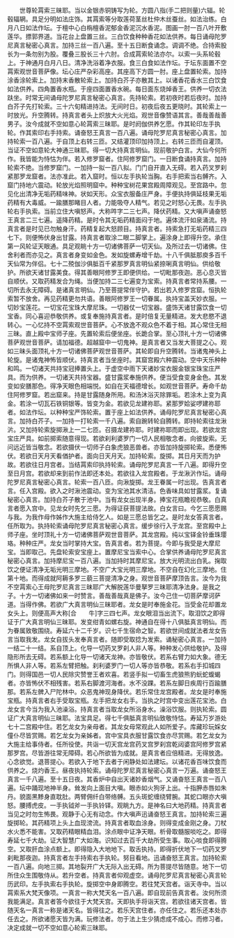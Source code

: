 <!-- { "loadSidebar": true } -->
　　世尊轮罥索三昧耶。当以金银赤铜铸写为轮。方圆八指(手二把则量)六辐。轮毂辐辋。具足分明如法庄饰。其罥索等分取莲荷茎丝杜仲木丝蚕丝。如法治练。白月八日如法作坛。于檀中心白栴檀香泥郁金香泥沉水香泥。图画一肘一百八叶开敷莲华。摽郭界道。当花台上盘置三丝。三白饮食种种香花如法供养。每日诵母陀罗尼真言秘密心真言。加持三丝一百八遍。至十五日断食诵念。调调不绝。合持索股长为一条勿别为股。覆叠三股长三十六肘。合成罥索轮法亦尔。以索一头系轮毂上。于神通月白月八日。清净洗浴着净衣服。食三白食如法作坛。于坛东面置不空罥索观世音菩萨像。坛心庄严杂彩高座。其座高下方圆一肘。座上盘置轮索。加持涂香涂轮索上。加持末香散轮索上。加持白芥子亦散其上。以诸香花香水三白饮食如法供养。四角置香水瓶。于座四面置香水碗。每日面东烧焯香王。供养一切衣法趺坐。时常无间诵母陀罗尼真言秘密心真言。先持轮索。若初夜时若后夜时。加持白芥子先打轮索。三十六旬精进持法。无间时日。初夜后夜五更晓时。其轮索上一时放光。升空腾转。持真言者头上炽放大火光焰。观世音像赞语其言。善哉善哉善男子。汝今成就不空如意心轮罥索三昧耶。是时阏伽供养乞愿。作其轮印左手执轮。作其索印右手持索。诵奋怒王真言一百八遍。诵母陀罗尼真言秘密心真言。加持轮索一百八遍。于自顶上右转三匝。又结灌顶印加持顶上。右转三匝而自灌顶。当证不空如意轮大神通三昧耶。得一切大持真言明仙。现前敬护白言。大仙今何所作。我皆能为恃怙为伴。若入修罗窟者。住阿修罗窟门。一日断食诵持真言。加持轮索不绝。当修罗窟门。一加持一拟一百八拟。门门自开直入无碍。若入药叉罗刹紧那罗龙窟者。法亦准此。若入窟时。恒以左手执轮当胸。右手把索当右髆齐。入窟门持地六震动。轮放光焰照明窟中。种种宝树花果宫殿周障观见。至宫路中。忽见化出清净无垢药精味神。状如天形。众宝衣服备庄严身。手便执持俱延枝果无垢药精有大毒威。一踰膳那睹目人者。力能吸夺人精气。若见之时怒心无畏。左手执轮右手执索。当前立住大嗔怒声。大称吽字二三七声。降伏药精。又大嗔声诵奋怒王真言二三七遍。遥降药精。是时令其无垢药精面闷于地。遍体流汗如泉涌流。持真言者是时见已勿触身汗。药精复起大怒顾目。持真言者。持索急打无垢药精三四七下。则便怖伏身出甘露。持真言者取涂二眼二脚掌上。遍涂身上即得升空。承住第一风轮证天眼通。具足观眺十方一切诸佛菩萨一切天仙。及所过去一切诸佛。住舍利者而亦见之。真言者身变如金色。发如旋螺寿增千劫。十八千俱胝那庾多百千天仙常为伴侣。七十二殑伽沙俱胝百千紧那罗真言明仙紧捺唎真言明仙。供给敬护。所欲天诸甘露美食。得其善眼阿修罗王即便供给。一切毗那夜迦。恶心息灭皆自顺伏。又取药精发合为绳。当便加持二三七遍变为宝索。持真言者常持系腰。一切所去永无障碍。是诸真言明仙。乃至菩提常伴守护。若出若入修罗宫窟。恒执轮索暂不放舍。再见药精更勿共语。善眼阿修罗王一切眷属。执持宝盖天妙衣服。一切妙宝莲花。一切宝花宝珠大摩尼珠。一切器仗一切宝器。盛饰天诸甘露饮食一切宝香。同心喜迎恭敬供养。或复奉施持真言者。是时倍复无量精进。发大悲愍不退转心。一心忆持不空罥索观世音菩萨。心不放逸不观众色不着于相。其心常住无相三昧。直上殿中宝师子座。先置轮索后便坐座。长跪合掌。至心顶礼十方一切诸佛菩萨观世音菩萨。请加福德。超越窟中一切鬼神。是真言者又当发大菩提之心。观如三昧头面顶礼十方一切诸佛菩萨观世音菩萨。其轮即自升空腾转。当诸鬼神头上轮旋。是诸鬼神怖皆顺伏。持真言者当坐座时。其窟宫殿六种震动。空中天乐种种和鸣。一切诸天共持宝冠捧置头上。于虚空中雨下天诸妙宝衣服金银宝珠宝庄严具。而为供养。一切诸天共持宝器。盛甘露浆奉施供养。便当受食变身金色。其发变如安膳那色。得净天眼色相端悦。如自在天福德增长。如观世音菩萨。寿命千劫住阿修罗窟。若出窟来。持是甘露随身所用。和汤沐浴灭除罪垢。若涂木上变为真金。若涂一切瓦石铁铜银等。皆变为金。若欲见龙建祢耶。紧那罗姶娑啰建祢耶者。如法作坛。以种种宝严饰轮索。置于座上如法供养。诵母陀罗尼真言秘密心真言。加持白芥子。一加持一打轮索一千八遍。索自踠转轮自腾转。即持轮索往龙湫沜。又加持轮索旋掷湫上一二七匝。召摄龙建祢耶。时建祢耶而即出现。若欲龙宫宝庄严具。如前掷索随意得现。若欲刹利婆罗门一切人民相敬念者。向彼旋索。无问远近皆当敬念。若欲摄伏一切师子白象虎狼恶兽者。亦皆加持旋掷轮索。悉便怖伏。若欲日天月天看偤护者。面向日天月天。加持轮索。旋掷。其日月天而为护故。若欲往日月宫者。当结罥索印执持轮索。诵母陀罗尼真言一千八遍。即得升空至日月宫。若欲却来到前作法即还本处。若欲往入龙宫殿者。于龙湫沜作坛。诵母陀罗尼真言秘密心真言。轮索一百八匝。向湫旋掷。龙王眷属一时出现。告真言者言。任入宫殿。欲入之时湫池震动。变为宝池其水清洁。色香味具如甘露浆。复诵秘密心真言。加持白芥子散于池中。当有龙女出现半身。捧宝花瓶瞻视恭敬。白真言者愿入宫中。见龙女时先乞三愿。为得证获菩提法故。白女言曰。今乞三愿愿赐与我。为我作母作姊作大施主给侍乞人。如是三愿总皆乞之。是时龙女答真言者。任所取为。执持轮索诵母陀罗尼真言秘密心真言。缓步徐行入于龙宫。至宫殿中上师子座。坐时顶礼十方一切诸佛菩萨观世音菩萨。其龙宫殿。纯以宝铎金铃垂珠璎珞。种种庄严。龙女当时掌持大宝。告真言者。若为菩提。今即与我受是大摩尼宝。当即取己。先盘轮索安宝座上。置摩尼宝当索中心。合掌供养诵母陀罗尼真言秘密心真言。加持摩尼宝一百八遍。当加持时其摩尼宝。放大光明流出白乳。掬取饮之便证清净无垢光明三摩地。不空广大宝光明三摩地。不空自在幻化三摩地。住第十地。而得成就阿耨多罗三藐三菩提清净之身。观世音菩萨摩顶告言。汝今为我不空罥索心王母陀罗尼真言三昧耶广大解脱莲华曼拏罗三昧耶清净法身。是我之子。十方一切诸佛如来一时赞言。善哉善哉真是佛子。汝今己住一切菩萨摩诃萨道。当得作佛。若欲广大真言明仙三昧耶者。龙女是时奉施金花。当受金花却置龙女头上。则便高声大称[合　　牛]字三四七声。龙女眼泪当出流下。取泪饮之即得证于广大真言明仙三昧耶。发变绀青如螺右旋。神通自在得十八俱胝真言明仙。而为眷属致敬围绕。寿延六十二千岁。识七千生宿命之智。若欲世间成就法者龙女告言当取我发。龙女自拔头发奉真言者。随即受取捻为发索。诵秘密心真言。一加持一结二十一结。系自顶上。化导一切药叉罗刹人非人等。种种发心供给敬护。及得隐形所去无碍。若系额上化导一切诸天龙神。亦皆敬伏。若系右臂力如大象。德无所惧人非人等。若系左臂把触。刹利婆罗门一切人等亦皆恭敬。若系右手扣城四门。则得国邑一切人民除灾赞誉王者欢喜。若竖手拟一切畜生虎狼熊豹蚖蛇蝮蝎者。亦皆怖伏不相残害。若系右脚渡河海者。水不没踝。若系左脚日疾周行百踰膳那。若系左髀入尸陀林中。众恶鬼神现身降伏。若乐常住龙宫殿者。龙女是时奉施宝瓶。持真言者右手受取宝瓶。左手把龙女右手。当执之时宫中变出莲花宝池。白龙女言今当为我入池澡浴。持真言者当取龙女所浴身水。澡浴饮服。则执轮索。圆证广大真言明仙三昧耶。法宝具足。得七千俱胝真言明仙致敬恃怙。寿延万岁游处七十二宫殿中住。若乞龙女为亲母者。其龙女母常观此人如所爱子。库藏珍玩婇女僮仆尽皆赏赐。若乞龙女为亲姊者。宫中宝具衣服甘露饮食亦尽赏赐。若乞龙女为大施主给事侍者。任所役使。共诣一切天宫龙宫药叉宫罗刹宫乾闼婆宫阿修罗宫紧那罗宫。尽皆游往常无障碍。若心所欲皆为成就。是真言者应倍精进。无得放逸。心念欲觉。退菩提心。若欲入于地下去者于闲静处如法建坛。以诸花香百味饮食而供养之。烧灼香王。昼夜执持轮索。诵母陀罗尼真言秘密心真言一万遍。诵奋怒王真言一千八遍。至十五日夜。其香炉中自出天诸妙香烟气。又诵奋怒王真言一百八遍。坛中踊现地神半身。耸发向上面目大嗔。眼赤如火狗牙上出。十指胛赤唇如朱丹。貌面黑黪身直耽肚。两臂佣纤白带络髆。五头斑蛇缠绕臂腕。其蛇口眼亦大嗔怒。腰搏虎皮。一手执钺斧一手执铃铎。观眺九方。是神名曰大地药精。持真言者当见之时勿生怖畏。观静于心无有动念。作大嗔声迅诵奋怒王真言。加持轮索三遍旋掷轮。其药精项上头上血现滂流。持真言者取血涂身。则得变成金刚之身。刀杖水火悉不能害。又取药精眼精血泪。涂点眼中证净天眼。析骨取髓服啖吃之。即得寿延七千大劫。证大智慧广大如海。识知过去百千大劫所受生事。取心啖食即得腾空。又取肝血涂点额上。即得隐入大地地下。取舌执持。即得折伏地下一切药叉罗刹毗那夜迦。持真言者左手持索右手执轮。努目看地。迅诵奋怒王真言。加持轮索一百八遍。向地三掷。其地裂开广大无际入出无碍。所为菩提尽皆随意。地下一切所住众生围敬侍从。若升空者。持真言者仰观虚空。诵母陀罗尼真言秘密心真言轮历武印。左手执索右手执轮。旋掷空中身即腾空。若往梵天宫者。诣天寺中。当以罥索系大梵天像项。一真言一称大梵天名一百八遍。即自现前告真言者。汝何所须我能满足。真言者答今欲往于大梵天宫。天即执手将诣天宫。若欲往诸天宫者。皆随天名一真言一称是诸天名。皆得往之。若乐天宫住者。亦任住之。若乐还本处亦任去之。所欲诸愿天皆为满。玩修法者。勿于法上生少猜虑成不成心。而修习者。决定成就一切不空如意心轮索三昧耶。
